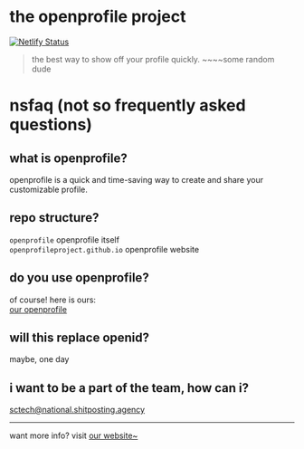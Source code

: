 # the openprofile project
[![Netlify Status](https://api.netlify.com/api/v1/badges/b46f622b-aced-4fa1-8307-0f0e00ef64bc/deploy-status)](https://app.netlify.com/sites/generate-openprofile/deploys)  
> the best way to show off your profile quickly. ~~~~some random dude
# nsfaq (not so frequently asked questions)
## what is openprofile?
openprofile is a quick and time-saving way to create and share your customizable profile.
## repo structure?
`openprofile` openprofile itself  
`openprofileproject.github.io` openprofile website
## do you use openprofile?
of course! here is ours:  
[our openprofile](https://openprofile.us.to/view.html?user_id=CEhpSFlT3EQl4N0yW6bWL9rHoo4EhFCrS79CFObKADcU564A4XdzSQstRqsx0vtZ4eY4qxFES4R4pkYxjJm7fRbnhAGJebEu9bnvsSPTezD2BdByfCKcyktKtH053LmFbLILwJXGs4VCcedEYVdKKYXXc5caaOe0di6RAhfjwEf8DcL851l7er4g527dQxDwIsKnTN3QLKDQKme77SdNfYJ9s8gsLWwKoPy1vnVkIMqZMuhE0Mzrg28LRdZKsvUjKKhZB3cmz0gcjtydx3dAM8pUUlZJH3IGIMyRmf2MY6ihGQPJQh5lnwQDlj6ONpTpKA2pTiBgq8shE736EL933S8IAl8pEdaPxKlkLmFzdjE1DjeO1Ut30Bohd6vUjaRk2t4rge7F4GVMqVazvIbgpt9Cf4z3UKjb4yEG16lV0PJ7WQSE7gZ9KEGZ)
## will this replace openid?
maybe, one day
## i want to be a part of the team, how can i?
sctech@national.shitposting.agency
 
 
---
 
 
want more info?
visit <a href="https://about.openprofile.us.to">our website~</a>
